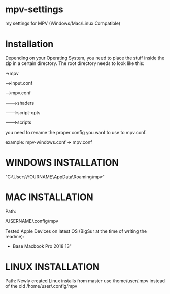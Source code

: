 # mpv-settings
my settings for MPV (Windows/Mac/Linux Compatible)

# Installation
Depending on your Operating System, you need to place the stuff inside the zip in a certain directory.
The root directory needs to look like this:

->mpv

-->input.conf

-->mpv.conf

--->shaders

--->script-opts

--->scripts

you need to rename the proper config you want to use to mpv.conf.

example: mpv-windows.conf -> mpv.conf

# WINDOWS INSTALLATION
"C:\Users\YOURNAME\AppData\Roaming\mpv"

# MAC INSTALLATION
Path:

/USERNAME/.config/mpv

Tested Apple Devices on latest OS (BigSur at the time of writing the readme):

- Base Macbook Pro 2018 13"


# LINUX INSTALLATION
Path:
Newly created Linux installs from master use /home/user/.mpv instead of the old /home/user/.config/mpv
